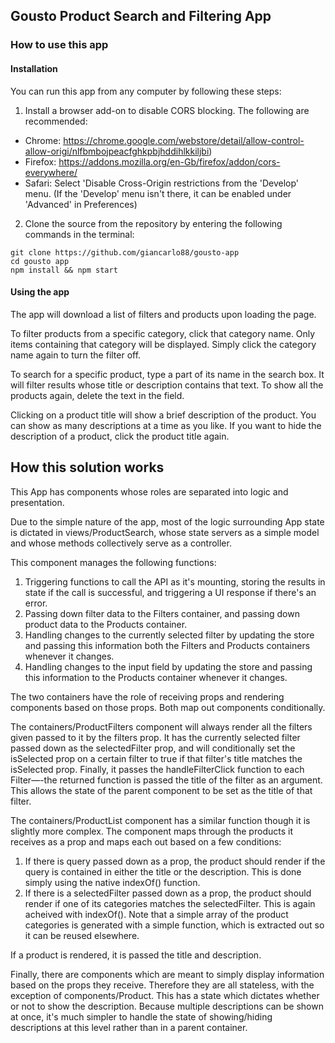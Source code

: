 ## Gousto Product Search and Filtering App

### How to use this app

#### Installation

You can run this app from any computer by following these steps: 

1. Install a browser add-on to disable CORS blocking. The following are recommended: 
  - Chrome: https://chrome.google.com/webstore/detail/allow-control-allow-origi/nlfbmbojpeacfghkpbjhddihlkkiljbi)
  - Firefox: 
  https://addons.mozilla.org/en-Gb/firefox/addon/cors-everywhere/
  - Safari: 
  Select 'Disable Cross-Origin restrictions from the 'Develop' menu. (If the 'Develop' menu isn't there, it can be enabled under 'Advanced' in Preferences)

2. Clone the source from the repository by entering the following commands in the terminal: 
```
git clone https://github.com/giancarlo88/gousto-app
cd gousto app
npm install && npm start
```

#### Using the app

The app will download a list of filters and products upon loading the page.

To filter products from a specific category, click that category name. Only items containing that category will be displayed. Simply click the category name again to turn the filter off. 

To search for a specific product, type a part of its name in the search box. It will filter results whose title or description contains that text. To show all the products again, delete the text in the field. 

Clicking on a product title will show a brief description of the product. You can show as many descriptions at a time as you like. If you want to hide the description of a product, click the product title again. 

## How this solution works

This App has components whose roles are separated into logic and presentation. 

Due to the simple nature of the app, most of the logic surrounding App state is dictated in views/ProductSearch, whose state servers as a simple model and whose methods collectively serve as a controller. 

This component manages the following functions: 

1. Triggering functions to call the API as it's mounting, storing the results in state if the call is successful, and triggering a UI response if there's an error. 
2. Passing down filter data to the Filters container, and passing down product data to the Products container. 
3. Handling changes to the currently selected filter by updating the store and passing this information both the Filters and Products containers whenever it changes.
4. Handling changes to the input field by updating the store and passing this information to the Products container whenever it changes. 

The two containers have the role of receiving props and rendering components based on those props. Both map out components conditionally.

The containers/ProductFilters component will always render all the filters given passed to it by the filters prop. It has the currently selected filter passed down as the selectedFilter prop, and will conditionally set the isSelected prop on a certain filter to true if that filter's title matches the isSelected prop. Finally, it passes the handleFilterClick function to each Filter—-the returned function is passed the title of the filter as an argument. This allows the state of the parent component to be set as the title of that filter. 

The containers/ProductList component has a similar function though it is slightly more complex. The component maps through the products it receives as a prop and maps each out based on a few conditions:

  1. If there is query passed down as a prop, the product should render if the query is contained in either the title or the description. This is done simply using the native indexOf() function.
  2. If there is a selectedFilter passed down as a prop, the product should render if one of its categories matches the selectedFilter. This is again acheived with indexOf(). Note that a simple array of the product categories is generated with a simple function, which is extracted out so it can be reused elsewhere.

If a product is rendered, it is passed the title and description. 

Finally, there are components which are meant to simply display information based on the props they receive. Therefore they are all stateless, with the exception of components/Product. This has a state which dictates whether or not to show the description. Because multiple descriptions can be shown at once, it's much simpler to handle the state of showing/hiding descriptions at this level rather than in a parent container.


